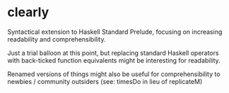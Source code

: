# clearly
Syntactical extension to Haskell Standard Prelude, focusing on increasing readability and comprehensibility.

Just a trial balloon at this point, but replacing standard Haskell operators with back-ticked function equivalents might be interesting for readability.

Renamed versions of things might also be useful for comprehensibility to newbies / community outsiders (see: timesDo in lieu of replicateM)
